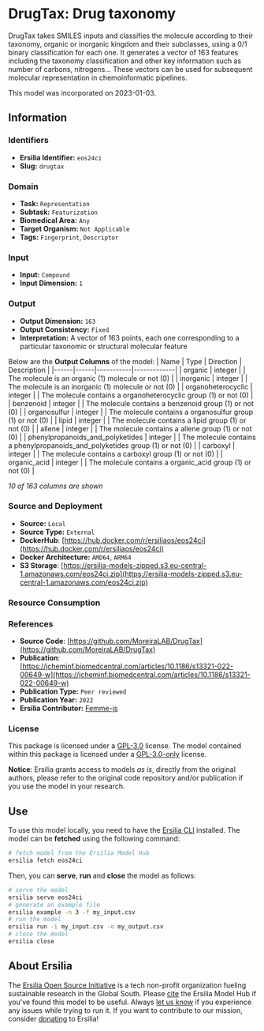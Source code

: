 # DrugTax: Drug taxonomy

DrugTax takes SMILES inputs and classifies the molecule according to their taxonomy, organic or inorganic kingdom and their subclasses, using a 0/1 binary classification for each one. It generates a vector of 163 features including the taxonomy classification and other key information such as number of carbons, nitrogens… These vectors can be used for subsequent molecular representation in chemoinformatic pipelines.

This model was incorporated on 2023-01-03.

## Information
### Identifiers
- **Ersilia Identifier:** `eos24ci`
- **Slug:** `drugtax`

### Domain
- **Task:** `Representation`
- **Subtask:** `Featurization`
- **Biomedical Area:** `Any`
- **Target Organism:** `Not Applicable`
- **Tags:** `Fingerprint`, `Descriptor`

### Input
- **Input:** `Compound`
- **Input Dimension:** `1`

### Output
- **Output Dimension:** `163`
- **Output Consistency:** `Fixed`
- **Interpretation:** A vector of 163 points, each one corresponding to a particular taxonomic or structural molecular feature

Below are the **Output Columns** of the model:
| Name | Type | Direction | Description |
|------|------|-----------|-------------|
| organic | integer |  | The molecule is an organic (1) molecule or not (0) |
| inorganic | integer |  | The molecule is an inorganic (1) molecule or not (0) |
| organoheterocyclic | integer |  | The molecule contains a organoheterocyclic group (1) or not (0) |
| benzenoid | integer |  | The molecule contains a benzenoid group (1) or not (0) |
| organosulfur | integer |  | The molecule contains a organosulfur group (1) or not (0) |
| lipid | integer |  | The molecule contains a lipid group (1) or not (0) |
| allene | integer |  | The molecule contains a allene group (1) or not (0) |
| phenylpropanoids_and_polyketides | integer |  | The molecule contains a phenylpropanoids_and_polyketides group (1) or not (0) |
| carboxyl | integer |  | The molecule contains a carboxyl group (1) or not (0) |
| organic_acid | integer |  | The molecule contains a organic_acid group (1) or not (0) |

_10 of 163 columns are shown_
### Source and Deployment
- **Source:** `Local`
- **Source Type:** `External`
- **DockerHub**: [https://hub.docker.com/r/ersiliaos/eos24ci](https://hub.docker.com/r/ersiliaos/eos24ci)
- **Docker Architecture:** `AMD64`, `ARM64`
- **S3 Storage**: [https://ersilia-models-zipped.s3.eu-central-1.amazonaws.com/eos24ci.zip](https://ersilia-models-zipped.s3.eu-central-1.amazonaws.com/eos24ci.zip)

### Resource Consumption


### References
- **Source Code**: [https://github.com/MoreiraLAB/DrugTax](https://github.com/MoreiraLAB/DrugTax)
- **Publication**: [https://jcheminf.biomedcentral.com/articles/10.1186/s13321-022-00649-w](https://jcheminf.biomedcentral.com/articles/10.1186/s13321-022-00649-w)
- **Publication Type:** `Peer reviewed`
- **Publication Year:** `2022`
- **Ersilia Contributor:** [Femme-js](https://github.com/Femme-js)

### License
This package is licensed under a [GPL-3.0](https://github.com/ersilia-os/ersilia/blob/master/LICENSE) license. The model contained within this package is licensed under a [GPL-3.0-only](LICENSE) license.

**Notice**: Ersilia grants access to models _as is_, directly from the original authors, please refer to the original code repository and/or publication if you use the model in your research.


## Use
To use this model locally, you need to have the [Ersilia CLI](https://github.com/ersilia-os/ersilia) installed.
The model can be **fetched** using the following command:
```bash
# fetch model from the Ersilia Model Hub
ersilia fetch eos24ci
```
Then, you can **serve**, **run** and **close** the model as follows:
```bash
# serve the model
ersilia serve eos24ci
# generate an example file
ersilia example -n 3 -f my_input.csv
# run the model
ersilia run -i my_input.csv -o my_output.csv
# close the model
ersilia close
```

## About Ersilia
The [Ersilia Open Source Initiative](https://ersilia.io) is a tech non-profit organization fueling sustainable research in the Global South.
Please [cite](https://github.com/ersilia-os/ersilia/blob/master/CITATION.cff) the Ersilia Model Hub if you've found this model to be useful. Always [let us know](https://github.com/ersilia-os/ersilia/issues) if you experience any issues while trying to run it.
If you want to contribute to our mission, consider [donating](https://www.ersilia.io/donate) to Ersilia!
